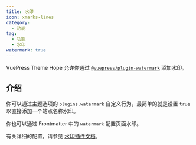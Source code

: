 ```yaml
---
title: 水印
icon: xmarks-lines
category:
  - 功能
tag:
  - 功能
  - 水印
watermark: true
---
```


VuePress Theme Hope 允许你通过 [`@vuepress/plugin-watermark`][watermark] 添加水印。

<!-- more -->

## 介绍

你可以通过主题选项的 `plugins.watermark` 自定义行为，最简单的就是设置 `true` 以直接添加一个站点名称水印。

你也可以通过 Frontmatter 中的 `watermark` 配置页面水印。

有关详细的配置，请参见 [水印插件文档][watermark-config]。

[watermark]: https://ecosystem.vuejs.press/zh/plugins/watermark.html
[watermark-config]: https://ecosystem.vuejs.press/zh/plugins/watermark.html#options
